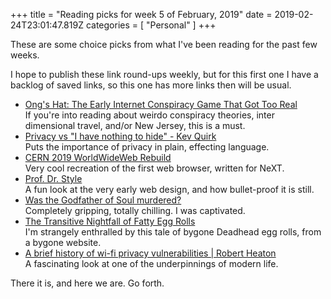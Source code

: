 +++
title = "Reading picks for week 5 of February, 2019"
date = 2019-02-24T23:01:47.819Z
categories = [ "Personal" ]
+++

These are some choice picks from what I've been reading for the past few weeks.

<!--more-->

I hope to publish these link round-ups weekly, but for this first one I
have a backlog of saved links, so this one has more links then will be
usual.

+ [Ong's Hat: The Early Internet Conspiracy Game That Got Too Real](https://gizmodo.com/ongs-hat-the-early-internet-conspiracy-game-that-got-t-1832229488)<br>If you're into reading about weirdo conspiracy theories, inter dimensional travel, and/or New Jersey, this is a must.
+ [Privacy vs "I have nothing to hide" - Kev Quirk](https://kevq.uk/privacy-vs-i-have-nothing-to-hide/)<br>Puts the importance of privacy in plain, effecting language.
+ [CERN 2019 WorldWideWeb Rebuild](https://worldwideweb.cern.ch/)<br>Very cool recreation of the first web browser, written for NeXT.
+ [Prof. Dr. Style](http://contemporary-home-computing.org/prof-dr-style/)<br>A fun look at the very early web design, and how bullet-proof it is still.
+ [Was the Godfather of Soul murdered?](https://www.cnn.com/interactive/2019/02/us/james-brown-death-questions/index.html)<br>Completely gripping, totally chilling. I was captivated.
+ [The Transitive Nightfall of Fatty Egg Rolls](https://web.archive.org/web/20160403133058/http://luckypeach.com/the-transitive-nightfall-of-fatty-egg-rolls/)<br>I'm strangely enthralled by this tale of bygone Deadhead egg rolls, from a bygone website.
+ [A brief history of wi-fi privacy vulnerabilities | Robert Heaton](https://robertheaton.com/2019/01/15/a-brief-history-of-wi-fi-privacy-vulnerabilities/)<br>A fascinating look at one of the underpinnings of modern life.

There it is, and here we are. Go forth.
